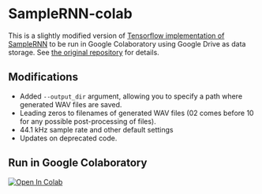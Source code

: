 # SampleRNN-colab

This is a slightly modified version of [Tensorflow implementation of SampleRNN](https://github.com/Unisound/SampleRNN) to be run in Google Colaboratory using Google Drive as data storage. See [the original repository](https://github.com/Unisound/SampleRNN) for details.

## Modifications

- Added `--output_dir` argument, allowing you to specify a path where generated WAV files are saved. 
- Leading zeros to filenames of generated WAV files (02 comes before 10 for any possible post-processing of files).
- 44.1 kHz sample rate and other default settings
- Updates on deprecated code.

## Run in Google Colaboratory
[![Open In Colab](https://colab.research.google.com/assets/colab-badge.svg)](https://colab.research.google.com/github/olaviinha/SampleRNN-colab/blob/master/SampleRNN.ipynb)
